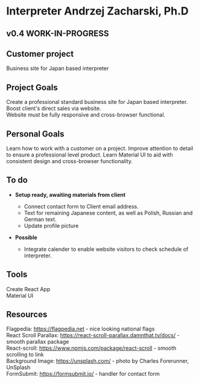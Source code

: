 # Interpreter Andrzej Zacharski, Ph.D
## v0.4 WORK-IN-PROGRESS  

## Customer project

Business site for Japan based interpreter

## Project Goals

Create a professional standard business site for Japan based interpreter.  
Boost client's direct sales via website.  
Website must be fully responsive and cross-browser functional.

## Personal Goals

Learn how to work with a customer on a project.
Improve attention to detail to ensure a professional level product.
Learn Material UI to aid with consistent design and cross-browser functionality.

## To do

- **Setup ready, awaiting materials from client**
    - Connect contact form to Client email address.
    - Text for remaining Japanese content, as well as Polish, Russian and German text.
    - Update profile picture

- **Possible**
    - Integrate calender to enable website visitors to check schedule of interpreter.

## Tools

Create React App  
Material UI

## Resources

Flagpedia: https://flagpedia.net - nice looking national flags  
React Scroll Parallax: https://react-scroll-parallax.damnthat.tv/docs/ - smooth parallax package  
React-scroll: https://www.npmjs.com/package/react-scroll - smooth scrolling to link  
Background Image: https://unsplash.com/ - photo by Charles Forerunner, UnSplash  
FormSubmit: https://formsubmit.io/ - handler for contact form
  
